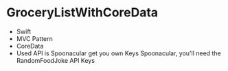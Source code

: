 # GroceryListWithCoreData
- Swift
- MVC Pattern
- CoreData
- Used API is Spoonacular get you own Keys Spoonacular, you'll need the RandomFoodJoke API Keys
